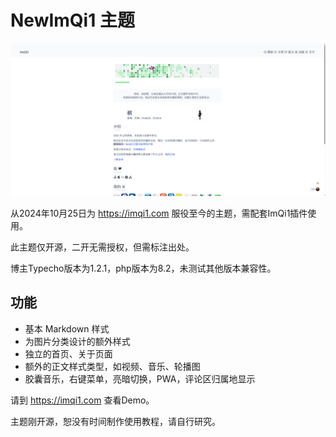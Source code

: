 # NewImQi1 主题

![截图](screenshot.png)

从2024年10月25日为 https://imqi1.com 服役至今的主题，需配套ImQi1插件使用。

此主题仅开源，二开无需授权，但需标注出处。

博主Typecho版本为1.2.1，php版本为8.2，未测试其他版本兼容性。

## 功能

- 基本 Markdown 样式
- 为图片分类设计的额外样式
- 独立的首页、关于页面
- 额外的正文样式类型，如视频、音乐、轮播图
- 胶囊音乐，右键菜单，亮暗切换，PWA，评论区归属地显示

请到 https://imqi1.com 查看Demo。

主题刚开源，恕没有时间制作使用教程，请自行研究。
